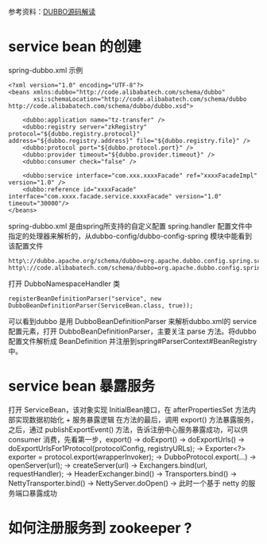 参考资料：[DUBBO源码解读](https://yq.aliyun.com/articles/272405)

# service bean 的创建
spring-dubbo.xml 示例 

    <?xml version="1.0" encoding="UTF-8"?>
    <beans xmlns:dubbo="http://code.alibabatech.com/schema/dubbo"
           xsi:schemaLocation="http://code.alibabatech.com/schema/dubbo http://code.alibabatech.com/schema/dubbo/dubbo.xsd">
           
        <dubbo:application name="tz-transfer" />
        <dubbo:registry server="zkRegistry" protocol="${dubbo.registry.protocol}" address="${dubbo.registry.address}" file="${dubbo.registry.file}" />
        <dubbo:protocol port="${dubbo.protocol.port}" />
        <dubbo:provider timeout="${dubbo.provider.timeout}" />
        <dubbo:consumer check="false" />
        
        <dubbo:service interface="com.xxx.xxxxFacade" ref="xxxxFacadeImpl" version="1.0" />
        <dubbo:reference id="xxxxFacade" interface="com.xxxx.facade.service.xxxxFacade" version="1.0" timeout="30000"/>
    </beans>

spring-dubbo.xml 是由spring所支持的自定义配置 spring.handler 配置文件中指定的处理器来解析的，从dubbo-config/dubbo-config-spring 模块中能看到该配置文件

    http\://dubbo.apache.org/schema/dubbo=org.apache.dubbo.config.spring.schema.DubboNamespaceHandler
    http\://code.alibabatech.com/schema/dubbo=org.apache.dubbo.config.spring.schema.DubboNamespaceHandler

打开  DubboNamespaceHandler 类

    registerBeanDefinitionParser("service", new DubboBeanDefinitionParser(ServiceBean.class, true));
    
可以看到dubbo 是用 DubboBeanDefinitionParser 来解析dubbo.xml的 service 配置元素，打开 DubboBeanDefinitionParser，主要关注 parse 方法。将dubbo配置文件解析成 BeanDefinition 并注册到spring#ParserContext#BeanRegistry 中。

# service bean 暴露服务
打开 ServiceBean，该对象实现 InitialBean接口，在 afterPropertiesSet 方法内部实现数据初始化 + 服务暴露逻辑
在方法的最后，调用 export() 方法暴露服务，之后，通过 publishExportEvent() 方法，告诉注册中心服务暴露成功，可以供 consumer 消费，先看第一步，export() -> doExport() -> doExportUrls() -> doExportUrlsFor1Protocol(protocolConfig, registryURLs); -> Exporter<?> exporter = protocol.export(wrapperInvoker); -> DubboProtocol.export(...) -> openServer(url); -> createServer(url) -> Exchangers.bind(url, requestHandler); -> HeaderExchanger.bind() -> Transporters.bind() -> NettyTransporter.bind() -> NettyServer.doOpen() -> 此时一个基于 netty 的服务端口暴露成功

# 如何注册服务到 zookeeper ?
